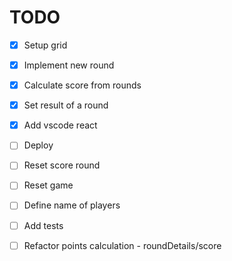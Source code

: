 # TODO

- [x] Setup grid
- [x] Implement new round
- [x] Calculate score from rounds
- [x] Set result of a round
- [x] Add vscode react
- [ ] Deploy
- [ ] Reset score round
- [ ] Reset game

- [ ] Define name of players
- [ ] Add tests

- [ ] Refactor points calculation - roundDetails/score